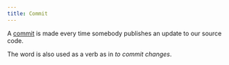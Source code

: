 ```yaml
---
title: Commit
---
```


A [commit](https://github.com/git-guides/git-commit) is made every time somebody publishes an update to our source code.

The word is also used as a verb as in _to commit changes_.
